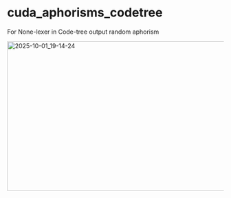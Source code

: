 # cuda_aphorisms_codetree
For None-lexer in Code-tree output random aphorism

<img width="1429" height="348" alt="2025-10-01_19-14-24" src="https://github.com/user-attachments/assets/334c84ab-a4d3-497c-8d03-d0779e90948e" />
